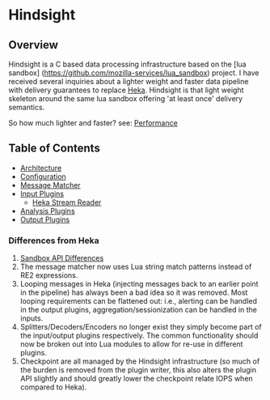 # Hindsight

## Overview

Hindsight is a C based data processing infrastructure based on the [lua sandbox]
(https://github.com/mozilla-services/lua_sandbox) project.  I have received several inquiries 
about a lighter weight and faster data pipeline with delivery guarantees to replace
[Heka](https://github.com/mozilla-services/heka).  Hindsight is that light weight skeleton around
the same lua sandbox offering 'at least once' delivery semantics.

So how much lighter and faster? see: [Performance](performance.md)

## Table of Contents

* [Architecture](architecture.md)
* [Configuration](configuration.md)
* [Message Matcher](https://github.com/mozilla-services/lua_sandbox/blob/unification/docs/heka/message_matcher.md)
* [Input Plugins](https://github.com/mozilla-services/lua_sandbox/blob/unification/docs/heka/input.md)
  * [Heka Stream Reader](https://github.com/mozilla-services/lua_sandbox/blob/unification/docs/heka/stream_reader.md)
* [Analysis Plugins](https://github.com/mozilla-services/lua_sandbox/blob/unification/docs/heka/analysis.md)
* [Output Plugins](https://github.com/mozilla-services/lua_sandbox/blob/unification/docs/heka/output.md)


### Differences from Heka

1. [Sandbox API Differences](https://github.com/mozilla-services/lua_sandbox/blob/unification/docs/heka/index.md#sandbox-api-changes-from-the-go-heka-sandbox)
1. The message matcher now uses Lua string match patterns instead of RE2 expressions.
1. Looping messages in Heka (injecting messages back to an earlier point in the 
   pipeline) has always been a bad idea so it was removed. Most looping 
   requirements can be flattened out: i.e., alerting can be handled in the
   output plugins, aggregation/sessionization can be handled in the inputs.
1. Splitters/Decoders/Encoders no longer exist they simply become part of the
   input/output plugins respectively. The common functionality should now be
   broken out into Lua modules to allow for re-use in different plugins.
1. Checkpoint are all managed by the Hindsight infrastructure (so much of the 
   burden is removed from the plugin writer, this also alters the plugin API
   slightly and should greatly lower the checkpoint relate IOPS when compared
   to Heka).
